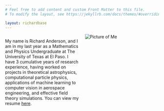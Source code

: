 ```yaml
---
# Feel free to add content and custom Front Matter to this file.
# To modify the layout, see https://jekyllrb.com/docs/themes/#overriding-theme-defaults

layout: richardbase
---
```


<div style="display: flex;">
  <!-- Left Column for Text -->
  <div style="flex: 1; padding-right: 20px;">
    <p>My name is Richard Anderson, and I am in my last year as a Mathematics and Physics Undergraduate at The University of Texas at El Paso. I have 3 cumulative years of research experience, having worked on projects in theoretical astrophysics, computational particle physics, applications of machine learning to computer vision in aerospace engineering, and effective field theory simulations. You can view my resume <a href="{{ '/assets/files/resume.pdf' | relative_url }}">here</a>.</p>
  </div>
  
  <!-- Right Column for Image -->
  <div style="flex: 1;">
    <img src="{{ site.baseurl }}/assets/files/pictureofme.jpg" alt="Picture of Me" style="max-width: 100%; height: auto;">
  </div>
</div>

